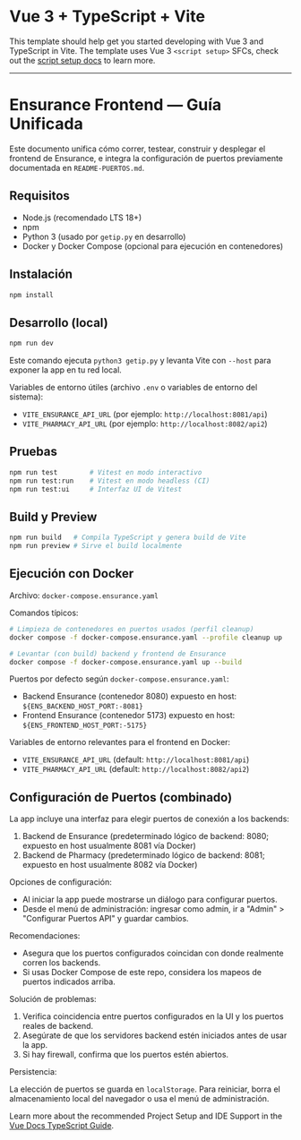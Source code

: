 # Vue 3 + TypeScript + Vite

This template should help get you started developing with Vue 3 and TypeScript in Vite. The template uses Vue 3 `<script setup>` SFCs, check out the [script setup docs](https://v3.vuejs.org/api/sfc-script-setup.html#sfc-script-setup) to learn more.

---

# Ensurance Frontend — Guía Unificada

Este documento unifica cómo correr, testear, construir y desplegar el frontend de Ensurance, e integra la configuración de puertos previamente documentada en `README-PUERTOS.md`.

## Requisitos

- Node.js (recomendado LTS 18+)
- npm
- Python 3 (usado por `getip.py` en desarrollo)
- Docker y Docker Compose (opcional para ejecución en contenedores)

## Instalación

```bash
npm install
```

## Desarrollo (local)

```bash
npm run dev
```

Este comando ejecuta `python3 getip.py` y levanta Vite con `--host` para exponer la app en tu red local.

Variables de entorno útiles (archivo `.env` o variables de entorno del sistema):

- `VITE_ENSURANCE_API_URL` (por ejemplo: `http://localhost:8081/api`)
- `VITE_PHARMACY_API_URL`  (por ejemplo: `http://localhost:8082/api2`)

## Pruebas

```bash
npm run test        # Vitest en modo interactivo
npm run test:run    # Vitest en modo headless (CI)
npm run test:ui     # Interfaz UI de Vitest
```

## Build y Preview

```bash
npm run build   # Compila TypeScript y genera build de Vite
npm run preview # Sirve el build localmente
```

## Ejecución con Docker

Archivo: `docker-compose.ensurance.yaml`

Comandos típicos:

```bash
# Limpieza de contenedores en puertos usados (perfil cleanup)
docker compose -f docker-compose.ensurance.yaml --profile cleanup up

# Levantar (con build) backend y frontend de Ensurance
docker compose -f docker-compose.ensurance.yaml up --build
```

Puertos por defecto según `docker-compose.ensurance.yaml`:

- Backend Ensurance (contenedor 8080) expuesto en host: `${ENS_BACKEND_HOST_PORT:-8081}`
- Frontend Ensurance (contenedor 5173) expuesto en host: `${ENS_FRONTEND_HOST_PORT:-5175}`

Variables de entorno relevantes para el frontend en Docker:

- `VITE_ENSURANCE_API_URL` (default: `http://localhost:8081/api`)
- `VITE_PHARMACY_API_URL`  (default: `http://localhost:8082/api2`)

## Configuración de Puertos (combinado)

La app incluye una interfaz para elegir puertos de conexión a los backends:

1. Backend de Ensurance (predeterminado lógico de backend: 8080; expuesto en host usualmente 8081 vía Docker)
2. Backend de Pharmacy (predeterminado lógico de backend: 8081; expuesto en host usualmente 8082 vía Docker)

Opciones de configuración:

- Al iniciar la app puede mostrarse un diálogo para configurar puertos.
- Desde el menú de administración: ingresar como admin, ir a "Admin" > "Configurar Puertos API" y guardar cambios.

Recomendaciones:

- Asegura que los puertos configurados coincidan con donde realmente corren los backends.
- Si usas Docker Compose de este repo, considera los mapeos de puertos indicados arriba.

Solución de problemas:

1. Verifica coincidencia entre puertos configurados en la UI y los puertos reales de backend.
2. Asegúrate de que los servidores backend estén iniciados antes de usar la app.
3. Si hay firewall, confirma que los puertos estén abiertos.

Persistencia:

La elección de puertos se guarda en `localStorage`. Para reiniciar, borra el almacenamiento local del navegador o usa el menú de administración.

Learn more about the recommended Project Setup and IDE Support in the [Vue Docs TypeScript Guide](https://vuejs.org/guide/typescript/overview.html#project-setup).
